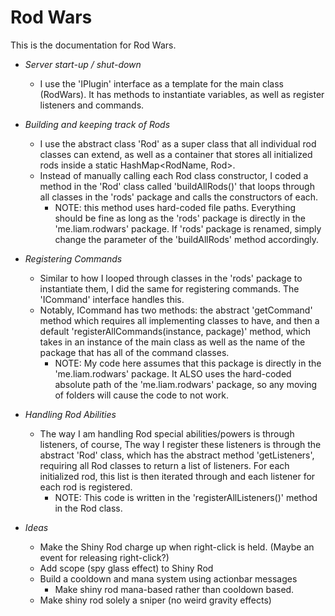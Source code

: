 
<h1>Rod Wars</h1>

This is the documentation for Rod Wars.

* *_Server start-up / shut-down_*
    * I use the 'IPlugin' interface as a template for the main class (RodWars). It has methods to instantiate variables, as well as register listeners and commands.
* *_Building and keeping track of Rods_*
    * I use the abstract class 'Rod' as a super class that all individual rod classes can extend, as well as a container that stores all initialized rods inside a static HashMap<RodName, Rod>.
    * Instead of manually calling each Rod class constructor, I coded a method in the 'Rod' class called 'buildAllRods()' that loops through all classes in the 'rods' package and calls the constructors of each.
      * NOTE: this method uses hard-coded file paths. Everything should be fine as long as the 'rods' package is directly in the 'me.liam.rodwars' package. If 'rods' package is renamed, simply change the parameter of the 'buildAllRods' method accordingly.
* *_Registering Commands_*
  * Similar to how I looped through classes in the 'rods' package to instantiate them, I did the same for registering commands. The 'ICommand' interface handles this.
  * Notably, ICommand has two methods: the abstract 'getCommand' method which requires all implementing classes to have, and then a default 'registerAllCommands(instance, package)' method, which takes in an instance of the main class as well as the name of the package that has all of the command classes.
    * NOTE: My code here assumes that this package is directly in the 'me.liam.rodwars' package. It ALSO uses the hard-coded absolute path of the 'me.liam.rodwars' package, so any moving of folders will cause the code to not work.
* *_Handling Rod Abilities_*
  * The way I am handling Rod special abilities/powers is through listeners, of course, The way I register these listeners is through the abstract 'Rod' class, which has the abstract method 'getListeners', requiring all Rod classes to return a list of listeners. For each initialized rod, this list is then iterated through and each listener for each rod is registered.
    * NOTE: This code is written in the 'registerAllListeners()' method in the Rod class.


* *_Ideas_*
  * Make the Shiny Rod charge up when right-click is held. (Maybe an event for releasing right-click?)
  * Add scope (spy glass effect) to Shiny Rod
  * Build a cooldown and mana system using actionbar messages
    * Make shiny rod mana-based rather than cooldown based.
  * Make shiny rod solely a sniper (no weird gravity effects)